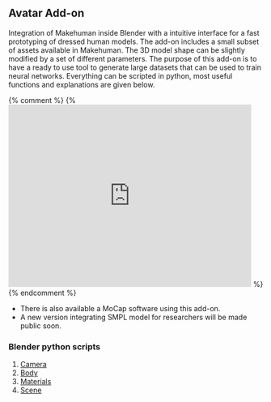 ## Avatar Add-on

Integration of Makehuman inside Blender with a intuitive interface for a fast prototyping of dressed human models. The add-on includes a small subset of assets available in Makehuman. The 3D model shape can be slightly modified by a set of different parameters. The purpose of this add-on is to have a ready to use tool to generate large datasets that can be used to train neural networks. Everything can be scripted in python, most useful functions and explanations are given below.

{% comment %}
{% <iframe width="480" height="360" src="https://www.youtube.com/watch?v=RLZ4DafZ9JM&t=5s" frameborder="0"> </iframe> %}
{% endcomment %}

- There is also available a MoCap software using this add-on.
- A new version integrating SMPL model for researchers will be made public soon.


### Blender python scripts

1. [Camera](camera.md)
2. [Body](body.md)
3. [Materials](materials.md)
4. [Scene](scene.md)



